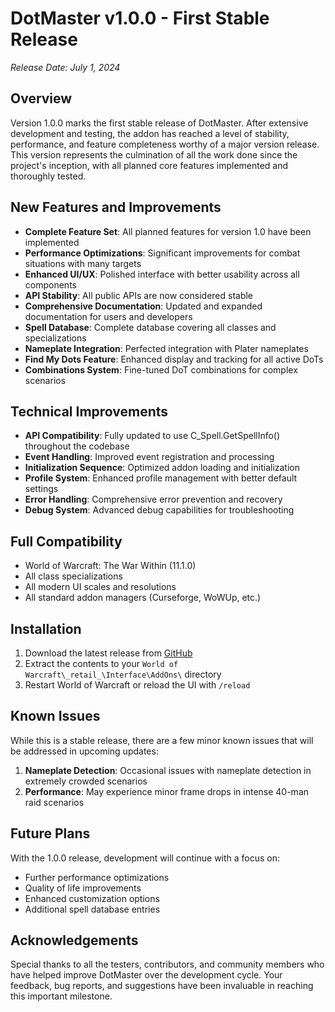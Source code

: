 # DotMaster v1.0.0 - First Stable Release

*Release Date: July 1, 2024*

## Overview

Version 1.0.0 marks the first stable release of DotMaster. After extensive development and testing, the addon has reached a level of stability, performance, and feature completeness worthy of a major version release. This version represents the culmination of all the work done since the project's inception, with all planned core features implemented and thoroughly tested.

## New Features and Improvements

- **Complete Feature Set**: All planned features for version 1.0 have been implemented
- **Performance Optimizations**: Significant improvements for combat situations with many targets
- **Enhanced UI/UX**: Polished interface with better usability across all components
- **API Stability**: All public APIs are now considered stable
- **Comprehensive Documentation**: Updated and expanded documentation for users and developers
- **Spell Database**: Complete database covering all classes and specializations
- **Nameplate Integration**: Perfected integration with Plater nameplates
- **Find My Dots Feature**: Enhanced display and tracking for all active DoTs
- **Combinations System**: Fine-tuned DoT combinations for complex scenarios

## Technical Improvements

- **API Compatibility**: Fully updated to use C_Spell.GetSpellInfo() throughout the codebase
- **Event Handling**: Improved event registration and processing
- **Initialization Sequence**: Optimized addon loading and initialization
- **Profile System**: Enhanced profile management with better default settings
- **Error Handling**: Comprehensive error prevention and recovery
- **Debug System**: Advanced debug capabilities for troubleshooting

## Full Compatibility

- World of Warcraft: The War Within (11.1.0)
- All class specializations
- All modern UI scales and resolutions
- All standard addon managers (Curseforge, WoWUp, etc.)

## Installation

1. Download the latest release from [GitHub](https://github.com/yourusername/DotMaster/releases/tag/v1.0.0)
2. Extract the contents to your `World of Warcraft\_retail_\Interface\AddOns\` directory
3. Restart World of Warcraft or reload the UI with `/reload`

## Known Issues

While this is a stable release, there are a few minor known issues that will be addressed in upcoming updates:

1. **Nameplate Detection**: Occasional issues with nameplate detection in extremely crowded scenarios
2. **Performance**: May experience minor frame drops in intense 40-man raid scenarios

## Future Plans

With the 1.0.0 release, development will continue with a focus on:
- Further performance optimizations
- Quality of life improvements
- Enhanced customization options
- Additional spell database entries

## Acknowledgements

Special thanks to all the testers, contributors, and community members who have helped improve DotMaster over the development cycle. Your feedback, bug reports, and suggestions have been invaluable in reaching this important milestone. 